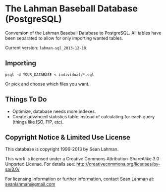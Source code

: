 # The Lahman Baseball Database (PostgreSQL)

Conversion of the Lahman Baseball Database to PostgreSQL. All tables have been separated to allow for only importing wanted tables.

Current version: `lahman-sql_2013-12-10`

## Importing

`psql -d YOUR_DATABASE < individual/*.sql`

Or pick and choose which files you want.

## Things To Do

 * Optimize, database needs more indexes.
 * Create advanced statistics table instead of calculating for each query (things like ISO, FIP, etc).

## Copyright Notice & Limited Use License

This database is copyright 1996-2013 by Sean Lahman.

This work is licensed under a Creative Commons Attribution-ShareAlike 3.0 Unported License. For details see: http://creativecommons.org/licenses/by-sa/3.0/


For licensing information or further information, contact Sean Lahman
at: seanlahman@gmail.com
